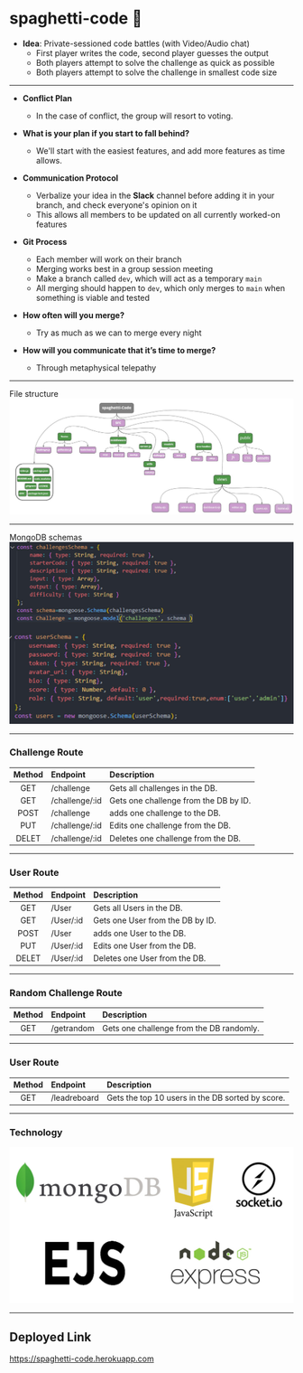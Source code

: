 # spaghetti-code 🍝

- **Idea**: Private-sessioned code battles (with Video/Audio chat)
  - First player writes the code, second player guesses the output
  - Both players attempt to solve the challenge as quick as possible
  - Both players attempt to solve the challenge in smallest code size

---

- **Conflict Plan**
  - In the case of conflict, the group will resort to voting.

- **What is your plan if you start to fall behind?**
  - We'll start with the easiest features, and add more features as time allows. 

- **Communication Protocol**
  - Verbalize your idea in the **Slack** channel before adding it in your branch, and check everyone's opinion on it
  - This allows all members to be updated on all currently worked-on features

- **Git Process**
  - Each member will work on their branch
  - Merging works best in a group session meeting
  - Make a branch called `dev`, which will act as a temporary `main`
  - All merging should happen to `dev`, which only merges to `main` when something is viable and tested

- **How often will you merge?**
  - Try as much as we can to merge every night 

- **How will you communicate that it’s time to merge?**
  - Through metaphysical telepathy  


---

File structure
![file structure](./assets/fs.jpg)

---

MongoDB schemas
![schemas](./assets/schemas.jpg)

---
### Challenge Route

| Method | Endpoint | Description  |
| :---: | :--- | :--- |
| GET | /challenge | Gets all challenges in the DB. |
| GET | /challenge/:id | Gets one challenge from the DB by ID. |
| POST | /challenge | adds one challenge to the DB. |
| PUT | /challenge/:id| Edits one challenge from the DB. |
| DELET | /challenge/:id| Deletes one challenge from the DB. |

---

### User Route

| Method | Endpoint | Description  |
| :---: | :--- | :--- |
| GET | /User | Gets all Users in the DB. |
| GET | /User/:id | Gets one User from the DB by ID. |
| POST | /User | adds one User to the DB. |
| PUT | /User/:id| Edits one User from the DB. |
| DELET | /User/:id| Deletes one User from the DB. |

---

### Random Challenge Route

| Method | Endpoint | Description  |
| :---: | :--- | :--- |
| GET | /getrandom | Gets one challenge from the DB randomly. |

---

### User Route

| Method | Endpoint | Description  |
| :---: | :--- | :--- |
| GET | /leadreboard | Gets the top 10 users in the DB sorted by score. |

---


### Technology

![tech](./assets/tech.jpg)

---

## Deployed Link


https://spaghetti-code.herokuapp.com
